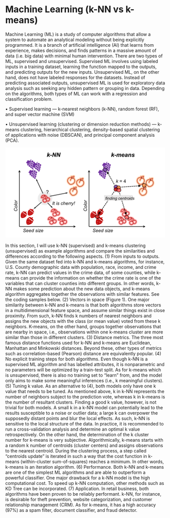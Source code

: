 # Machine Learning (k-NN vs k-means)
Machine Learning (ML) is a study of computer algorithms that allow a system to automate an analytical modeling without being explicitly programmed. It is a branch of artificial intelligence (AI) that learns from experience, makes decisions, and finds patterns in a massive amount of data (i.e. big data) with minimal human intervention. There are two types of ML, supervised and unsupervised. Supervised ML involves using labeled inputs in a training dataset, learning the function mapped to the outputs, and predicting outputs for the new inputs. Unsupervised ML, on the other hand, does not have labeled responses for the datasets. Instead of predicting associated outputs, unsupervised ML is used for exploratory data analysis such as seeking any hidden pattern or grouping in data. Depending on the algorithms, both types of ML can work with a regression and classification problem. 


•	Supervised learning — k-nearest neighbors (k-NN), random forest (RF), and super vector machine (SVM)

•	Unsupervised learning (clustering or dimension reduction methods) — k-means clustering, hierarchical clustering, density-based spatial clustering of applications with noise (DBSCAN), and principal component analysis (PCA).  

![ML](pic.png)


In this section, I will use k-NN (supervised) and k-means clustering (unsupervised) as example algorithms and compare the similarities and differences according to the following aspects. (1) From inputs to outputs. Given the same dataset fed into k-NN and k-means algorithms, for instance, U.S. County demographic data with population, race, income, and crime rate, k-NN can predict values in the crime data, of some counties, while k-means can provide the information on whether the crime rate is one of the variables that can cluster counties into different groups. In other words, k-NN makes some prediction about the new data objects, and k-means algorithm aggregates together the observations with similar features. See the coding samples below. (2) Vectors in space (Figure 1). One major similarity between k-NN and k-means is that both algorithms store vectors in a multidimensional feature space, and assume similar things exist in close proximity. From such, k-NN finds k numbers of nearest neighbors and assigns the new objects with the class (or mean value) voted from these k neighbors. K-means, on the other hand, groups together observations that are nearby in space, i.e., observations within one k-means cluster are more similar than those in different clusters.  (3) Distance metrics. The three most famous distance functions used for k-NN and k-means are Euclidean, Manhattan and Minkowski distances. Beyond these, other types of metrics such as correlation-based (Pearson) distance are equivalently popular. (4) No explicit training steps for both algorithms. Even though k-NN is a supervised ML algorithm and has labelled attributes, it is nonparametric and no parameters will be optimized by a train-test split. As for k-means which is unsupervised, there is also no training set to “learn” from, and the model only aims to make some meaningful inferences (i.e., k meaningful clusters). (5) Tuning k value. As an alternative to (4), both models only have one k value that needs to be tuned. As mentioned above, k in k-NN represents the number of neighbors subject to the prediction vote, whereas k in k-means is the number of resultant clusters. Finding a good k value, however, is not trivial for both models. A small k in a k-NN model can potentially lead to the results susceptible to a noise or outlier data; a large k can overpower the supposedly distant points and blur the local effects. As such, k-NN is sensitive to the local structure of the data. In practice, it is recommended to run a cross-validation analysis and determine an optimal k value retrospectively. On the other hand, the determination of the k cluster number for k-means is very subjective. Algorithmically, k-means starts with a random k number of centroids (cluster centers) and assigns observations to the nearest centroid. During the clustering process, a step called “centroids update” is iterated in such a way that the cost function in k-means (within-cluster sum-of-squares) reaches a minimum. In other words, k-means is an iteration algorithm. (6) Performance. Both k-NN and k-means are one of the simplest ML algorithms and are able to outperform a powerful classifier. One major drawback for a k-NN model is the high computational cost. To speed up k-NN computation, other methods such as KD Tree can be incorporated. (7) Application. In retail business, both algorithms have been proven to be reliably performant. k-NN, for instance, is desirable for theft prevention, website categorization, and customer relationship management (CRM). As for k-means, it has a high accuracy (97%) as a spam filter, document classifier, and fraud detector.


